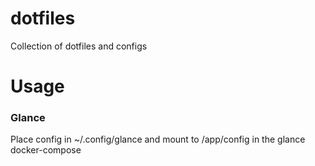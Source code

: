# dotfiles
Collection of dotfiles and configs


# Usage

### Glance

Place config in ~/.config/glance and mount to /app/config in the glance docker-compose


